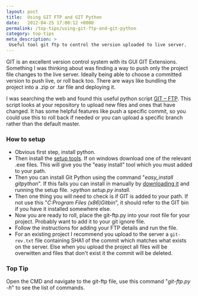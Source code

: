 ```yaml
---
layout: post
title:  Using GIT FTP and GIT Python
date:   2012-04-25 17:00:12 +0000
permalink: /top-tips/using-git-ftp-and-git-python
category: top-tips
meta_description: >
 Useful tool git ftp to control the version uploaded to live server.
---
```


GIT is an excellent version control system with its GUI GIT Extensions. Something I was thinking about was finding a way to push only the project file changes to the live server. Ideally being able to choose a committed version to push live, or roll back too. There are ways like bundling the project into a .zip or .tar file and deploying it.

I was searching the web and found this useful python script [GIT – FTP][1]. This script looks at your&nbsp;repository to upload new files and ones that have changed. It has some helpful features like push a specific commit, so you could use this to roll back if needed or you can upload a specific branch rather than the default master.

### How to setup

* Obvious first step, install python.
* Then install the [setup tools][2]. If on windows download one of the relevant .exe files. This will give you the "easy install" tool which you must added to your path.
* Then you can install Git Python using the command "_easy_install gitpython_". If this fails you can install in manually by [downloading it][3] and running the setup file. &gt;_python setup.py install_.
* Then one thing you will need to check is if GIT is added to your path. If not use this "_C:Program Files (x86)Gitbin_", it should refer to the GIT bin if you have it installed somewhere else.
* Now you are ready to roll, place the git-ftp.py into your root file for your project. Probably want to add it to your git ignore file.
* Follow the instructions for adding your FTP details and run the file.
* For an existing project I recommend you upload to the server a `git-rev.txt` file containing SHA1 of the commit which matches what exists on the server. Else when you upload the project all files will be overwitten and files that don't exist it the commit will be deleted.

### Top Tip

Open the CMD and navigate to the git-ftp file, use this command "_git-ftp.py -h_" to see the list of commands.

[1]: https://github.com/ezyang/git-ftp
[2]: http://pypi.python.org/pypi/setuptools#using-setuptools-and-easyinstall
[3]: http://gitorious.org/git-python